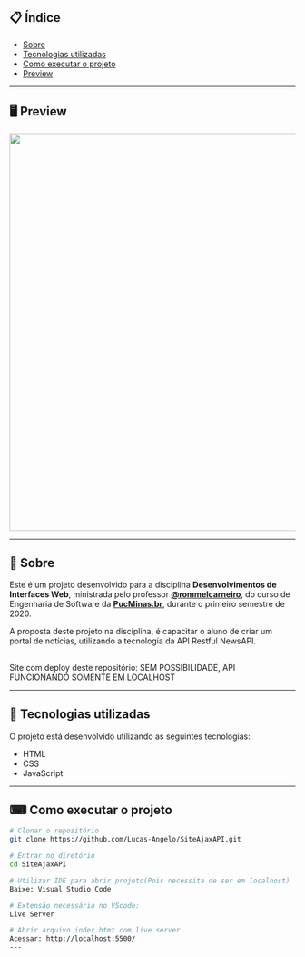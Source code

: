 ## 📋 Índice

- [Sobre](#-Sobre)
- [Tecnologias utilizadas](#-Tecnologias-utilizadas)
- [Como executar o projeto](#-Como-executar-o-projeto)
- [Preview](#-Preview)

---

## 🖥 Preview 

<p align="center">
  <img src="https://ik.imagekit.io/lcs2001/Screenshot_2_RfROpn1fJr.png" width="700" >
</p>

---

## 📖 Sobre 

Este é um projeto desenvolvido para a disciplina **Desenvolvimentos de Interfaces Web**, ministrada pelo professor **[@rommelcarneiro](https://github.com/rommelcarneiro)**, do curso de Engenharia de Software da **[PucMinas.br](https://www.pucminas.br/)**, durante o primeiro semestre de 2020.

A proposta deste projeto na disciplina, é capacitar o aluno de criar um portal de notícias, utilizando a tecnologia da API Restful NewsAPI.

##
Site com deploy deste repositório: SEM POSSIBILIDADE, API FUNCIONANDO SOMENTE EM LOCALHOST

--- 

## 🚀 Tecnologias utilizadas

O projeto está desenvolvido utilizando as seguintes tecnologias:

- HTML
- CSS
- JavaScript

--- 

## ⌨ Como executar o projeto

```bash
# Clonar o repositório
git clone https://github.com/Lucas-Angelo/SiteAjaxAPI.git

# Entrar no diretório
cd SiteAjaxAPI

# Utilizar IDE para abrir projeto(Pois necessita de ser em localhost)
Baixe: Visual Studio Code

# Extensão necessária no VScode:
Live Server

# Abrir arquivo index.htmt com live server
Acessar: http://localhost:5500/
---
